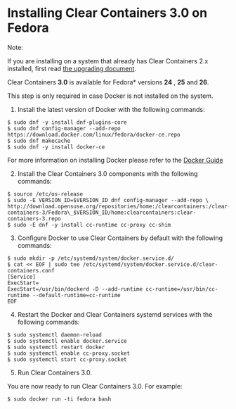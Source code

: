 # Installing Clear Containers 3.0 on Fedora

Note:

If you are installing on a system that already has Clear Containers 2.x
installed, first read [the upgrading document](upgrading.md).

Clear Containers **3.0** is available for Fedora\* versions **24** , **25** and **26**.

This step is only required in case Docker is not installed on the system.
1. Install the latest version of Docker with the following commands:

```
$ sudo dnf -y install dnf-plugins-core
$ sudo dnf config-manager --add-repo https://download.docker.com/linux/fedora/docker-ce.repo
$ sudo dnf makecache
$ sudo dnf -y install docker-ce
```

For more information on installing Docker please refer to the
[Docker Guide](https://docs.docker.com/engine/installation/linux/fedora)

2. Install the Clear Containers 3.0 components with the following commands:

```
$ source /etc/os-release
$ sudo -E VERSION_ID=$VERSION_ID dnf config-manager --add-repo \
http://download.opensuse.org/repositories/home:/clearcontainers:/clear-containers-3/Fedora\_$VERSION_ID/home:clearcontainers:clear-containers-3.repo
$ sudo -E dnf -y install cc-runtime cc-proxy cc-shim
```

3.  Configure Docker to use Clear Containers by default with the following commands:

```
$ sudo mkdir -p /etc/systemd/system/docker.service.d/
$ cat << EOF | sudo tee /etc/systemd/system/docker.service.d/clear-containers.conf
[Service]
ExecStart=
ExecStart=/usr/bin/dockerd -D --add-runtime cc-runtime=/usr/bin/cc-runtime --default-runtime=cc-runtime
EOF
```

4. Restart the Docker and Clear Containers systemd services with the following commands:

```
$ sudo systemctl daemon-reload
$ sudo systemctl enable docker.service
$ sudo systemctl restart docker
$ sudo systemctl enable cc-proxy.socket
$ sudo systemctl start cc-proxy.socket
```

5. Run Clear Containers 3.0.

You are now ready to run Clear Containers 3.0. For example:

```
$ sudo docker run -ti fedora bash
```
